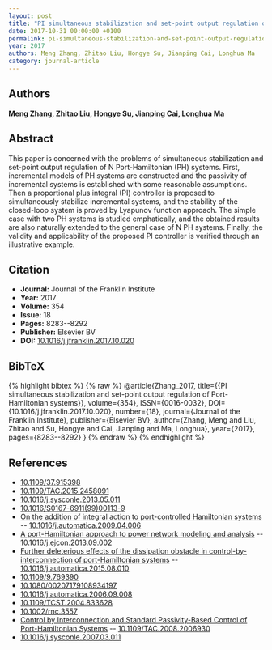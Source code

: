 ```yaml
---
layout: post
title: "PI simultaneous stabilization and set-point output regulation of Port-Hamiltonian systems"
date: 2017-10-31 00:00:00 +0100
permalink: pi-simultaneous-stabilization-and-set-point-output-regulation-of-port-hamiltonian-systems
year: 2017
authors: Meng Zhang, Zhitao Liu, Hongye Su, Jianping Cai, Longhua Ma
category: journal-article
---
```

 
## Authors
**Meng Zhang, Zhitao Liu, Hongye Su, Jianping Cai, Longhua Ma**
 
## Abstract
This paper is concerned with the problems of simultaneous stabilization and set-point output regulation of N Port-Hamiltonian (PH) systems. First, incremental models of PH systems are constructed and the passivity of incremental systems is established with some reasonable assumptions. Then a proportional plus integral (PI) controller is proposed to simultaneously stabilize incremental systems, and the stability of the closed-loop system is proved by Lyapunov function approach. The simple case with two PH systems is studied emphatically, and the obtained results are also naturally extended to the general case of N PH systems. Finally, the validity and applicability of the proposed PI controller is verified through an illustrative example.
 
## Citation
- **Journal:** Journal of the Franklin Institute
- **Year:** 2017
- **Volume:** 354
- **Issue:** 18
- **Pages:** 8283--8292
- **Publisher:** Elsevier BV
- **DOI:** [10.1016/j.jfranklin.2017.10.020](https://doi.org/10.1016/j.jfranklin.2017.10.020)
 
## BibTeX
{% highlight bibtex %}
{% raw %}
@article{Zhang_2017,
  title={{PI simultaneous stabilization and set-point output regulation of Port-Hamiltonian systems}},
  volume={354},
  ISSN={0016-0032},
  DOI={10.1016/j.jfranklin.2017.10.020},
  number={18},
  journal={Journal of the Franklin Institute},
  publisher={Elsevier BV},
  author={Zhang, Meng and Liu, Zhitao and Su, Hongye and Cai, Jianping and Ma, Longhua},
  year={2017},
  pages={8283--8292}
}
{% endraw %}
{% endhighlight %}
 
## References
- [10.1109/37.915398](https://doi.org/10.1109/37.915398)
- [10.1109/TAC.2015.2458091](https://doi.org/10.1109/TAC.2015.2458091)
- [10.1016/j.sysconle.2013.05.011](https://doi.org/10.1016/j.sysconle.2013.05.011)
- [10.1016/S0167-6911(99)00113-9](https://doi.org/10.1016/S0167-6911(99)00113-9)
- [On the addition of integral action to port-controlled Hamiltonian systems](on-the-addition-of-integral-action-to-port-controlled-hamiltonian-systems) -- [10.1016/j.automatica.2009.04.006](https://doi.org/10.1016/j.automatica.2009.04.006)
- [A port-Hamiltonian approach to power network modeling and analysis](a-port-hamiltonian-approach-to-power-network-modeling-and-analysis) -- [10.1016/j.ejcon.2013.09.002](https://doi.org/10.1016/j.ejcon.2013.09.002)
- [Further deleterious effects of the dissipation obstacle in control-by-interconnection of port-Hamiltonian systems](further-deleterious-effects-of-the-dissipation-obstacle-in-control-by-interconnection-of-port-hamiltonian-systems) -- [10.1016/j.automatica.2015.08.010](https://doi.org/10.1016/j.automatica.2015.08.010)
- [10.1109/9.769390](https://doi.org/10.1109/9.769390)
- [10.1080/00207179108934197](https://doi.org/10.1080/00207179108934197)
- [10.1016/j.automatica.2006.09.008](https://doi.org/10.1016/j.automatica.2006.09.008)
- [10.1109/TCST.2004.833628](https://doi.org/10.1109/TCST.2004.833628)
- [10.1002/rnc.3557](https://doi.org/10.1002/rnc.3557)
- [Control by Interconnection and Standard Passivity-Based Control of Port-Hamiltonian Systems](control-by-interconnection-and-standard-passivity-based-control-of-port-hamiltonian-systems) -- [10.1109/TAC.2008.2006930](https://doi.org/10.1109/TAC.2008.2006930)
- [10.1016/j.sysconle.2007.03.011](https://doi.org/10.1016/j.sysconle.2007.03.011)


